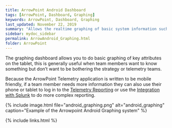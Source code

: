 ```yaml
---
title: ArrowPoint Android Dashboard
tags: [ArrowPoint, Dashboard, Graphing]
keywords: ArrowPoint, Dashboard, Graphing
last_updated: November 22, 2019
summary: "Allows the realtime graphing of basic system information such as velocity or power consumption"
sidebar: mydoc_sidebar
permalink: ArrowAndroid_Graphing.html
folder: ArrowPoint
---
```


The graphing dashboard allows you to do basic graphing of key attributes on the tablet, this is generally useful when team members want to know something but don’t want to be bothering the strategy or telemetry teams.

Because the ArrowPoint Telemetry application is written to be mobile friendly, if a team member needs more information they can also use their phone or tablet to log in to the [Telemetry Reporting](ArrowTelemetry_Reporting.html) or use the [Integration with Splunk](ArrowTelemetry_Splunk.html) to do more complex reporting.

{% include image.html file="android_graphing.png" alt="android_graphing" caption="Example of the Arrowpoint Android Graphing system" %}

{% include links.html %}